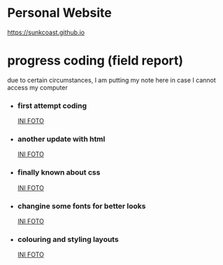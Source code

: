 # Personal Website

https://sunkcoast.github.io

<h1>progress coding (field report)</h1>
  <p>due to certain circumstances, I am putting my note here in case I cannot access my computer</p>

<!DOCTYPE html>
<html lang="en">
<html>
<head>
    <meta charset="UTF-8">
    <meta name="viewport" content="width=device-width, initial-scale=1.0">
    </head>
    <body>
      <div class="container">
        <ul> 
          <li>
            <h3>first attempt coding</h3>
               <a href="https://github.com/user-attachments/assets/32ae26e1-73d6-4a2f-a0b6-e46493ba994d">INI FOTO</a>
          </li>
          <li>
            <h3>another update with html</h3>
              <a href="https://github.com/user-attachments/assets/416b82e8-3625-4bc7-b5d5-07c101c0a39d">INI FOTO</a>
          </li>
          <li>
            <h3>finally known about css</h3> 
              <a href="https://github.com/user-attachments/assets/75860425-b0e1-4242-a27f-4f732b7a88de">INI FOTO</a>
          </li>
          <li>
            <h3>changine some fonts for better looks</h3>
             <a href="https://github.com/user-attachments/assets/f72f445a-13fa-4d90-bd0a-9d4a257fed02">INI FOTO</a>
          </li>
          <li>
            <h3>colouring and styling  layouts</h3>
             <a href="https://github.com/user-attachments/assets/f4832835-6c88-4380-a606-7f2a76b2b152">INI FOTO</a>
          </li>
       </ul>
      </div>
    </body>
</html>
